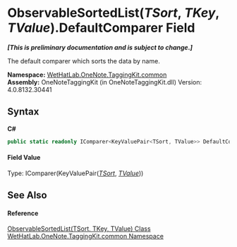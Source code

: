 # ObservableSortedList(*TSort*, *TKey*, *TValue*).DefaultComparer Field
 _**\[This is preliminary documentation and is subject to change.\]**_

The default comparer which sorts the data by name.

**Namespace:**&nbsp;<a href="bcdbab9c-63d1-48a4-6937-af53fb8d9a55">WetHatLab.OneNote.TaggingKit.common</a><br />**Assembly:**&nbsp;OneNoteTaggingKit (in OneNoteTaggingKit.dll) Version: 4.0.8132.30441

## Syntax

**C#**<br />
``` C#
public static readonly IComparer<KeyValuePair<TSort, TValue>> DefaultComparer
```


#### Field Value
Type: IComparer(KeyValuePair(<a href="89870249-f56d-ac32-0b8d-d26e5712ecac">*TSort*</a>, <a href="89870249-f56d-ac32-0b8d-d26e5712ecac">*TValue*</a>))

## See Also


#### Reference
<a href="89870249-f56d-ac32-0b8d-d26e5712ecac">ObservableSortedList(TSort, TKey, TValue) Class</a><br /><a href="bcdbab9c-63d1-48a4-6937-af53fb8d9a55">WetHatLab.OneNote.TaggingKit.common Namespace</a><br />